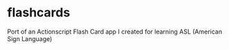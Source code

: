 # flashcards
Port of an Actionscript Flash Card app I created for learning ASL (American Sign Language)
